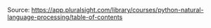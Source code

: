 Source: https://app.pluralsight.com/library/courses/python-natural-language-processing/table-of-contents
